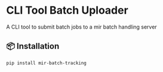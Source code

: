 # CLI Tool Batch Uploader

A CLI tool to submit batch jobs to a mir batch handling server

## 📦 Installation

```bash
pip install mir-batch-tracking
